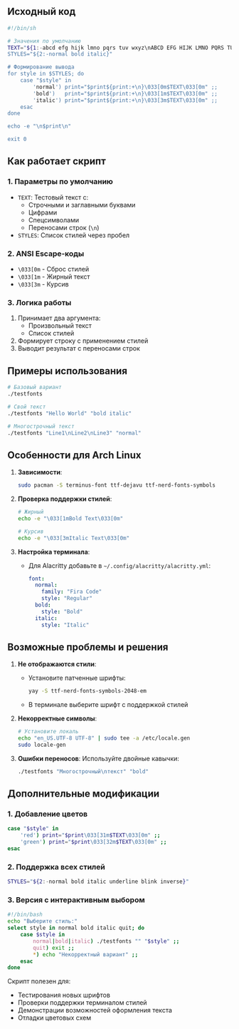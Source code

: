
## Исходный код
```bash
#!/bin/sh

# Значения по умолчанию
TEXT="${1:-abcd efg hijk lmno pqrs tuv wxyz\nABCD EFG HIJK LMNO PQRS TUV WXYZ\n  1234567890       ,./\\;'[]-=\`\n  !@#\$%%^&*()      <>?|:\"\{\}_+~}"
STYLES="${2:-normal bold italic}"

# Формирование вывода
for style in $STYLES; do
    case "$style" in
        'normal') print="$print${print:+\n}\033[0m$TEXT\033[0m" ;;
        'bold')   print="$print${print:+\n}\033[1m$TEXT\033[0m" ;;
        'italic') print="$print${print:+\n}\033[3m$TEXT\033[0m" ;;
    esac
done

echo -e "\n$print\n"

exit 0
```

## Как работает скрипт

### 1. Параметры по умолчанию
- `TEXT`: Тестовый текст с:
  - Строчными и заглавными буквами
  - Цифрами
  - Спецсимволами
  - Переносами строк (`\n`)
- `STYLES`: Список стилей через пробел

### 2. ANSI Escape-коды
- `\033[0m` - Сброс стилей
- `\033[1m` - Жирный текст
- `\033[3m` - Курсив

### 3. Логика работы
1. Принимает два аргумента:
   - Произвольный текст
   - Список стилей
2. Формирует строку с применением стилей
3. Выводит результат с переносами строк

## Примеры использования
```bash
# Базовый вариант
./testfonts

# Свой текст
./testfonts "Hello World" "bold italic"

# Многострочный текст
./testfonts "Line1\nLine2\nLine3" "normal"
```

## Особенности для Arch Linux
1. **Зависимости**:
   ```bash
   sudo pacman -S terminus-font ttf-dejavu ttf-nerd-fonts-symbols
   ```

2. **Проверка поддержки стилей**:
   ```bash
   # Жирный
   echo -e "\033[1mBold Text\033[0m"
   
   # Курсив
   echo -e "\033[3mItalic Text\033[0m"
   ```

3. **Настройка терминала**:
   - Для Alacritty добавьте в `~/.config/alacritty/alacritty.yml`:
     ```yaml
     font:
       normal:
         family: "Fira Code"
         style: "Regular"
       bold:
         style: "Bold"
       italic:
         style: "Italic"
     ```

## Возможные проблемы и решения
1. **Не отображаются стили**:
   - Установите патченные шрифты:
     ```bash
     yay -S ttf-nerd-fonts-symbols-2048-em
     ```
   - В терминале выберите шрифт с поддержкой стилей

2. **Некорректные символы**:
   ```bash
   # Установите локаль
   echo "en_US.UTF-8 UTF-8" | sudo tee -a /etc/locale.gen
   sudo locale-gen
   ```

3. **Ошибки переносов**:
   Используйте двойные кавычки:
   ```bash
   ./testfonts "Многострочный\nтекст" "bold"
   ```

## Дополнительные модификации
### 1. Добавление цветов
```bash
case "$style" in
    'red') print="$print\033[31m$TEXT\033[0m" ;;
    'green') print="$print\033[32m$TEXT\033[0m" ;;
esac
```

### 2. Поддержка всех стилей
```bash
STYLES="${2:-normal bold italic underline blink inverse}"
```

### 3. Версия с интерактивным выбором
```bash
#!/bin/bash
echo "Выберите стиль:"
select style in normal bold italic quit; do
    case $style in
        normal|bold|italic) ./testfonts "" "$style" ;;
        quit) exit ;;
        *) echo "Некорректный вариант" ;;
    esac
done
```

Скрипт полезен для:
- Тестирования новых шрифтов
- Проверки поддержки терминалом стилей
- Демонстрации возможностей оформления текста
- Отладки цветовых схем
